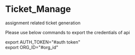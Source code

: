 
# Ticket_Manage
assignment related ticket generation 

Please use below commands to export the credentials of api

export AUTH_TOKEN="#auth token"  <br />
export ORG_ID="#org_id"
